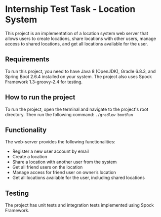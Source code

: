 # Internship Test Task - Location System
This project is an implementation of a location system web server that allows users to create locations, share locations with other users, manage access to shared locations, and get all locations available for the user.

## Requirements
To run this project, you need to have Java 8 (OpenJDK), Gradle 6.8.3, and Spring Boot 2.6.4 installed on your system. The project also uses Spock Framework 1.3-groovy-2.4 for testing.

## How to run the project
To run the project, open the terminal and navigate to the project's root directory. Then run the following command: `./gradlew bootRun`

## Functionality
The web-server provides the following functionalities:

* Register a new user account by email
* Create a location
* Share a location with another user from the system
* Get all friend users on the location
* Manage access for friend user on owner’s location
* Get all locations available for the user, including shared locations

## Testing
The project has unit tests and integration tests implemented using Spock Framework.
